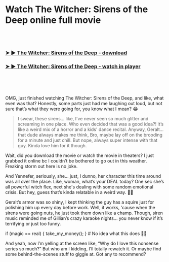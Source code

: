 <h1>Watch The Witcher: Sirens of the Deep online full movie</h1>


<br><br>

<h3><a href="https://Kyles-stalinurmar1975.github.io/mtyfgijwvx/">➤ ► The Witcher: Sirens of the Deep - download</a></h3> 
<h3><a href="https://Kyles-stalinurmar1975.github.io/mtyfgijwvx/">➤ ► The Witcher: Sirens of the Deep - watch in player</a></h3>


<br><br><br>


OMG, just finished watching The Witcher: Sirens of the Deep, and like, what even was that? Honestly, some parts just had me laughing out loud, but not sure that’s what they were going for, you know what I mean? 😂

> I swear, these sirens... like, I’ve never seen so much glitter and screaming in one place. Who even decided that was a good idea?! It’s like a weird mix of a horror and a kids' dance recital. Anyway, Geralt... that dude always makes me think, Bro, maybe lay off on the brooding for a minute and just chill. But nope, always super intense with that guy. Kinda love him for it though. 

Wait, did you download the movie or watch the movie in theaters? I just grabbed it online bc I couldn’t be bothered to go out in this weather. Freaking storm out here is no joke.

And Yennefer, seriously, she... just, I dunno, her character this time around was all over the place. Like, woman, what’s your DEAL today? One sec she’s all powerful witch flex, next she's dealing with some random emotional crisis. But hey, guess that’s kinda relatable in a weird way. 🤷‍♀️

Geralt’s armor was so shiny, I kept thinking the guy has a squire just for polishing him up every day before work. Well, it works, 'cause when the sirens were going nuts, he just took them down like a champ. Though, siren music reminded me of Gillian’s crazy karaoke nights... you never know if it’s terrifying or just too funny.

if (magic == real) { take_my_money(); }  # No idea what this does 🤷‍♀️

And yeah, now I’m yelling at the screen like, “Why do I love this nonsense series so much?” But who am I kidding, I’ll totally rewatch it. Or maybe find some behind-the-scenes stuff to giggle at. Got any to recommend?
